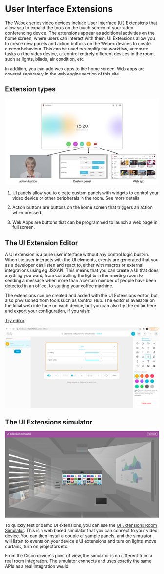 # User Interface Extensions

The Webex series video devices include User Interface (UI) Extensions that allow you to expand the tools on the touch screen of your video conferencing device. The extensions appear as additional activities on the home screen, where users can interact with them. UI Extensions allow you to create new panels and action buttons on the Webex devices to create custom behaviour. This can be used to simplify the workflow, automate tasks on the video device, or control entirely different devices in the room, such as lights, blinds, air condition, etc.

In addition, you can add web apps to the home screen. Web apps are covered separately in the web engine section of this site.

## Extension types

<img src="/doc/images/uiextensions/overview.png" />

1. UI panels allow you to create custom panels with widgets to control your video device or other peripherals in the room. [See more details](./UiExtensions-Panels.md)

2. Action buttons are buttons on the home screen that triggers an action when pressed.

3. Web Apps are buttons that can be programmed to launch a web page in full screen.

## The UI Extension Editor

A UI extension is a pure user interface without any control logic built-in. When the user interacts with the UI elements, events are generated that you as a developer can listen and react to, either with macros or external integrations using eg JSXAPI. This means that you can create a UI that does anything you want, from controlling the lights in the meeting room to sending a message when more than a certain number of people have been detected in an office, to starting your coffee machine.



The extensions can be created and added with the UI Extensions editor, but also provisioned from tools such as Control Hub. The editor is available on the local web interface on each device, but you can also try the editor here and export your configuration, if you wish:

<a class="button" href="https://custom-collab.cisco.com/uieditor/">Try editor</a>

<a href="https://custom-collab.cisco.com/uieditor/" target="_blank">
  <img src="/doc/images/ui-extensions-editor.png" />
</a>

## The UI Extensions simulator

<a href="https://cs.co/room-simulator/" target="_blank">
  <img src="/doc/images/uiextensions/ui-simulator.png" />
</a>

To quickly test or demo UI extensions, you can use the [UI Extensions Room Simulator](https://cs.co/room-simulator). This is a web based simulator that you can connect to your video device. You can then install a couple of sample panels, and the simulator will listen to events on your device's UI extensions and turn on lights, move curtains, turn on projectors etc.

From the Cisco device's point of view, the simulator is no different from a real room integration. The simulator connects and uses exactly the same APIs as a real integration would.


